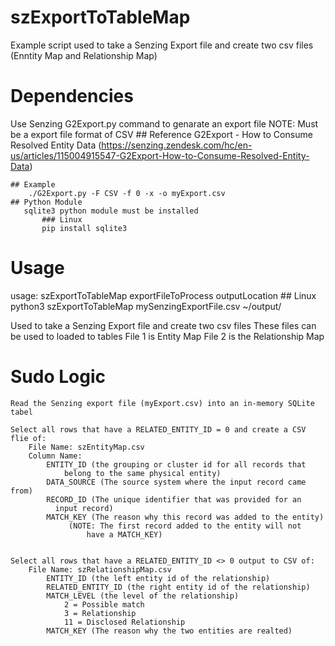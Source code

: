 # szExportToTableMap
Example script used to take a Senzing Export file and create two csv files (Enntity Map and Relationship Map)

# Dependencies
Use Senzing G2Export.py command to genarate an export file
    NOTE: Must be a export file format of CSV
    ## Reference
    G2Export - How to Consume Resolved Entity Data
        (https://senzing.zendesk.com/hc/en-us/articles/115004915547-G2Export-How-to-Consume-Resolved-Entity-Data)

    ## Example 
        ./G2Export.py -F CSV -f 0 -x -o myExport.csv
    ## Python Module
       sqlite3 python module must be installed
           ### Linux
           pip install sqlite3

# Usage
usage: szExportToTableMap exportFileToProcess outputLocation
    ## Linux
    python3 szExportToTableMap mySenzingExportFile.csv ~/output/ 

Used to take a Senzing Export file and create two csv files
    These files can be used to loaded to tables
    File 1 is Entity Map
    File 2 is the Relationship Map


# Sudo Logic
    Read the Senzing export file (myExport.csv) into an in-memory SQLite tabel

    Select all rows that have a RELATED_ENTITY_ID = 0 and create a CSV flie of:
        File Name: szEntityMap.csv
        Column Name:
            ENTITY_ID (the grouping or cluster id for all records that
                belong to the same physical entity)
            DATA_SOURCE (The source system where the input record came from)
            RECORD_ID (The unique identifier that was provided for an
              input record)
            MATCH_KEY (The reason why this record was added to the entity)
                 (NOTE: The first record added to the entity will not
                     have a MATCH_KEY)


    Select all rows that have a RELATED_ENTITY_ID <> 0 output to CSV of:
        File Name: szRelationshipMap.csv
            ENTITY_ID (the left entity id of the relationship)
            RELATED_ENTITY_ID (the right entity id of the relationship)
            MATCH_LEVEL (the level of the relationship)
                2 = Possible match
                3 = Relationship
                11 = Disclosed Relationship
            MATCH_KEY (The reason why the two entities are realted)
